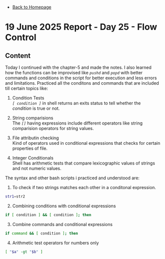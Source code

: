 - [Back to Homepage](/README.md)

# 19 June 2025 Report - Day 25 - Flow Control

## Content

Today I continued with the chapter-5 and made the notes. I also learned how the functions can be improvised like _`pushd`_ and _`popd`_ with better commands and conditions in the script for better execution and less errors and limitations. Practiced all the conditons and commands that are included till certain topics like:

1. Condition Tests  
   _`[ condition ]`_ in shell returns an exits status to tell whether the _condition_ is true or not.

2. String comparisions  
   The _`[]`_ having expressions include different operators like string comparision operators for string values.

3. File attributin checking  
   Kind of operators used in conditional expressions that checks for certain properties of file.

4. Integer Conditionals  
   Shell has arithmetic tests that compare lexicographic values of strings and not numeric values.

The syntax and other bash scripts i practiced and understood are:

1. To check if two strings matches each other in a conditonal expression.

```bash
str1=str2
```

2. Combining conditions with conditional expressions

```bash
if [ condition ] && [ condition ]; then
```

3. Combine commands and conditional expressions

```bash
if command && [ condition ]; then
```

4. Arithmetic test operators for numbers only

```bash
[ "$a" -gt "$b" ]
```
